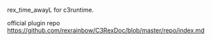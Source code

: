 rex_time_awayL for c3runtime.

official plugin repo
https://github.com/rexrainbow/C3RexDoc/blob/master/repo/index.md


